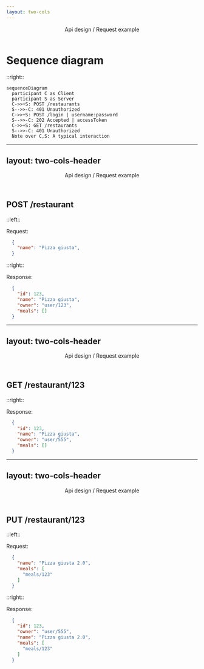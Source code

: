 ```yaml
---
layout: two-cols
---
```


<Header>Api design / Request example</Header>

# Sequence diagram

::right::

```mermaid
sequenceDiagram
  participant C as Client
  participant S as Server
  C->>+S: POST /restaurants
  S-->>-C: 401 Unauthorized
  C->>+S: POST /login | username:password
  S-->>-C: 202 Accepted | accessToken
  C->>+S: GET /restaurants
  S-->>-C: 401 Unauthorized
  Note over C,S: A typical interaction
```

---
layout: two-cols-header
---

<Header>Api design / Request example</Header>

## <span class="text-emerald-500">POST</span> /restaurant

::left::

Request:

```json {all|0}
  {
    "name": "Pizza giusta",
  }
```

::right::

<v-click>

Response:

```json {all|2,4  }
  {
    "id": 123,
    "name": "Pizza giusta",
    "owner": "user/123",
    "meals": []
  }
```

</v-click>

---
layout: two-cols-header
---

<Header>Api design / Request example</Header>

## <span class="text-sky-500">GET</span> /restaurant/123

::right::

Response:

```json
  {
    "id": 123,
    "name": "Pizza giusta",
    "owner": "user/555",
    "meals": []
  }
```

---
layout: two-cols-header
---

<Header>Api design / Request example</Header>

## <span class="text-amber-500">PUT</span> /restaurant/123

::left::

Request:

```json {all|0}
  {
    "name": "Pizza giusta 2.0",
    "meals": [
      "meals/123"
    ]
  }
```

::right::

<v-click>

Response:

```json {all|4,5-7}
  {
    "id": 123,
    "owner": "user/555",
    "name": "Pizza giusta 2.0",
    "meals": [
      "meals/123"
    ]
  }
```

</v-click>
